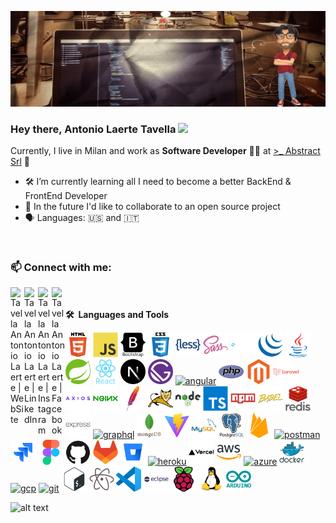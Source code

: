 ![Antonio Laerte Tavella Banner Image](./banner.png)

### Hey there, Antonio Laerte Tavella  <a href="https://tavellalaerte.netlify.app/"><img src="https://media.giphy.com/media/hvRJCLFzcasrR4ia7z/giphy.gif" width="5%"></a>
Currently, I live in Milan and work as <b>Software Developer</b> 👨‍💻 at <a href="https://abstract.it/it"> >_ Abstract Srl</a> 🚀
<br/>
- 🛠 I’m currently learning all I need to become a better BackEnd & FrontEnd Developer
- 👯 In the future I'd like to collaborate to an open source project
- :speaking_head: Languages: :us: and :it:	
<br/>

### 📫 Connect with me:
[<img align="left" alt="Tavella Antonio Laerte | WebSite" width="22px" src="https://tavellalaerte.netlify.app/favicon.ico" />][Website]
[<img align="left" alt="Tavella Antonio Laerte | LinkedIn" width="22px" src="https://cdn.jsdelivr.net/npm/simple-icons@v3/icons/linkedin.svg" />][Linkedin]
[<img align="left" alt="Tavella Antonio Laerte | Instagram" width="22px" src="https://cdn.jsdelivr.net/npm/simple-icons@v3/icons/instagram.svg" />][Instagram]
[<img align="left" alt="Tavella Antonio Laerte | Facebook" width="22px" src="https://cdn.jsdelivr.net/npm/simple-icons@3.13.0/icons/facebook.svg" />][Facebook]
<br/>
<br/>
<b>🛠️&nbsp;&nbsp;Languages&nbsp;and&nbsp;Tools</b>
<br/>

<p align="left">
<a href="https://www.w3.org/html/" target="_blank"><img src="https://raw.githubusercontent.com/devicons/devicon/master/icons/html5/html5-original-wordmark.svg" alt="html5" width="40" height="40"/></a>
<a href="https://developer.mozilla.org/en-US/docs/Web/JavaScript" target="_blank"><img src="https://raw.githubusercontent.com/devicons/devicon/master/icons/javascript/javascript-original.svg" alt="javascript" width="40" height="40"/></a>
<a href="https://getbootstrap.com" target="_blank"><img src="https://raw.githubusercontent.com/devicons/devicon/master/icons/bootstrap/bootstrap-plain-wordmark.svg" alt="bootstrap" width="40" height="40"/></a>
<a href="https://www.w3schools.com/css/" target="_blank"><img src="https://raw.githubusercontent.com/devicons/devicon/master/icons/css3/css3-original-wordmark.svg" alt="css3" width="40" height="40"/></a>    
<a href="https://lesscss.org/" target="_blank"><img src="https://github.com/devicons/devicon/blob/master/icons/less/less-plain-wordmark.svg" alt="less" width="40" height="40"/></a>  
<a href="https://sass-lang.com" target="_blank"><img src="https://raw.githubusercontent.com/devicons/devicon/master/icons/sass/sass-original.svg" alt="sass" width="40" height="40"/></a>          
<a href="https://tailwindcss.com/" target="_blank"><img src="https://github.com/devicons/devicon/blob/master/icons/tailwindcss/tailwindcss-original-wordmark.svg" alt="tailwindcss" width="40" height="40"/></a>
<a href="https://jquery.com/" target="_blank"><img src="https://github.com/devicons/devicon/blob/master/icons/jquery/jquery-original.svg" alt="jquery" width="40" height="40"/></a>
<a href="https://www.java.com/it/" target="_blank"><img src="https://github.com/devicons/devicon/blob/master/icons/java/java-original.svg" alt="java" width="40" height="40"/></a>
<a href="https://spring.io/" target="_blank"><img src="https://github.com/devicons/devicon/blob/master/icons/spring/spring-original.svg" alt="spring" width="40" height="40"/></a>
<a href="https://reactjs.org/" target="_blank"><img src="https://raw.githubusercontent.com/devicons/devicon/master/icons/react/react-original-wordmark.svg" alt="react" width="40" height="40"/></a>
<a href="https://nextjs.org/" target="_blank"><img src="https://github.com/devicons/devicon/blob/master/icons/nextjs/nextjs-original.svg" alt="nextjs" width="40" height="40"/></a>
<a href="https://www.gatsbyjs.com/" target="_blank"><img src="https://github.com/devicons/devicon/blob/master/icons/gatsby/gatsby-original.svg" alt="gatsbyjs" width="40" height="40"/></a>
<a href="https://angular.io" target="_blank"><img src="https://angular.io/assets/images/logos/angular/angular.svg" alt="angular" width="40" height="40"/></a>
<a href="https://www.php.net" target="_blank"><img src="https://raw.githubusercontent.com/devicons/devicon/master/icons/php/php-original.svg" alt="php" width="40" height="40"/></a>          
<a href="https://magento-ecommerce.it/" target="_blank"><img src="https://github.com/devicons/devicon/blob/master/icons/magento/magento-original.svg" alt="magento" width="40" height="40"/></a>          
<a href="https://laravel.com/" target="_blank"><img src="https://github.com/devicons/devicon/blob/master/icons/laravel/laravel-original-wordmark.svg" alt="laravel" width="40" height="40"/></a>
<a href="https://www.npmjs.com/package/axios" target="_blank"><img src="https://github.com/devicons/devicon/blob/master/icons/axios/axios-plain-wordmark.svg" alt="axios" width="40" height="40"/></a>
<a href="https://www.nginx.com" target="_blank"><img src="https://raw.githubusercontent.com/devicons/devicon/master/icons/nginx/nginx-original.svg" alt="nginx" width="40" height="40"/></a>          
<a href="https://httpd.apache.org/" target="_blank"><img src="https://github.com/devicons/devicon/blob/master/icons/apache/apache-original.svg" alt="apache" width="40" height="40"/></a>          
<a href="https://tomcat.apache.org/" target="_blank"><img src="https://github.com/devicons/devicon/blob/master/icons/tomcat/tomcat-original.svg" alt="tomcat" width="40" height="40"/></a>          
<a href="https://nodejs.org" target="_blank"><img src="https://raw.githubusercontent.com/devicons/devicon/master/icons/nodejs/nodejs-original-wordmark.svg" alt="nodejs" width="40" height="40"/></a>
<a href="https://www.typescriptlang.org/" target="_blank"><img src="https://github.com/devicons/devicon/blob/master/icons/typescript/typescript-original.svg" alt="typescript" width="40" height="40"/></a>
<a href="https://www.npmjs.com/" target="_blank"><img src="https://github.com/devicons/devicon/blob/master/icons/npm/npm-original-wordmark.svg" alt="npm" width="40" height="40"/></a>          
<a href="https://babeljs.io/" target="_blank"><img src="https://github.com/devicons/devicon/blob/master/icons/babel/babel-original.svg" alt="babel" width="40" height="40"/></a>          
<a href="https://redis.io" target="_blank"><img src="https://raw.githubusercontent.com/devicons/devicon/master/icons/redis/redis-original-wordmark.svg" alt="redis" width="40" height="40"/></a>          
<a href="https://expressjs.com" target="_blank"><img src="https://raw.githubusercontent.com/devicons/devicon/master/icons/express/express-original-wordmark.svg" alt="express" width="40" height="40"/></a>          
<a href="https://graphql.org" target="_blank"><img src="https://www.vectorlogo.zone/logos/graphql/graphql-icon.svg" alt="graphql" width="40" height="40"/></a>         
<a href="https://www.mongodb.com/" target="_blank"><img src="https://raw.githubusercontent.com/devicons/devicon/master/icons/mongodb/mongodb-original-wordmark.svg" alt="mongodb" width="40" height="40"/></a>          
<a href="https://vitejs.dev/" target="_blank"><img src="https://github.com/devicons/devicon/blob/master/icons/vitejs/vitejs-original.svg" alt="vitejs" width="40" height="40"/></a>  
<a href="https://www.mysql.com/" target="_blank"><img src="https://raw.githubusercontent.com/devicons/devicon/master/icons/mysql/mysql-original-wordmark.svg" alt="mysql" width="40" height="40"/></a>
<a href="https://www.postgresql.org" target="_blank"><img src="https://raw.githubusercontent.com/devicons/devicon/master/icons/postgresql/postgresql-original-wordmark.svg" alt="postgresql" width="40" height="40"/></a>          
<a href="https://firebase.google.com/" target="_blank"><img src="https://github.com/devicons/devicon/blob/master/icons/firebase/firebase-plain.svg" alt="firebase" width="40" height="40"/></a>
<a href="https://postman.com" target="_blank"><img src="https://www.vectorlogo.zone/logos/getpostman/getpostman-icon.svg" alt="postman" width="40" height="40"/></a>   
<a href="https://www.atlassian.com/it/software/jira" target="_blank"><img src="https://github.com/devicons/devicon/blob/master/icons/jira/jira-original.svg" alt="jira" width="40" height="40"/></a>  
<a href="https://www.figma.com/" target="_blank"><img src="https://github.com/devicons/devicon/blob/master/icons/figma/figma-original.svg" alt="figma" width="40" height="40"/></a>          
<a href="https://github.com/" target="_blank"><img src="https://github.com/devicons/devicon/blob/master/icons/github/github-original.svg" alt="github" width="40" height="40"/></a>          
<a href="https://about.gitlab.com/" target="_blank"><img src="https://github.com/devicons/devicon/blob/master/icons/gitlab/gitlab-original.svg" alt="gitlab" width="40" height="40"/></a>          
<a href="https://bitbucket.org/" target="_blank"><img src="https://github.com/devicons/devicon/blob/master/icons/bitbucket/bitbucket-original.svg" alt="bitbucket" width="40" height="40"/></a>
<a href="https://heroku.com" target="_blank"><img src="https://www.vectorlogo.zone/logos/heroku/heroku-icon.svg" alt="heroku" width="40" height="40"/></a>    
<a href="https://vercel.com/" target="_blank"><img src="https://github.com/devicons/devicon/blob/master/icons/vercel/vercel-original-wordmark.svg" alt="vercel" width="40" height="40"/></a> 
<a href="https://aws.amazon.com" target="_blank"><img src="https://raw.githubusercontent.com/devicons/devicon/master/icons/amazonwebservices/amazonwebservices-original-wordmark.svg" alt="aws" width="40" height="40"/></a>          
<a href="https://azure.microsoft.com/en-in/" target="_blank"><img src="https://www.vectorlogo.zone/logos/microsoft_azure/microsoft_azure-icon.svg" alt="azure" width="40" height="40"/></a>
<a href="https://www.docker.com/" target="_blank"><img src="https://raw.githubusercontent.com/devicons/devicon/master/icons/docker/docker-original-wordmark.svg" alt="docker" width="40" height="40"/></a>
<a href="https://cloud.google.com" target="_blank"><img src="https://www.vectorlogo.zone/logos/google_cloud/google_cloud-icon.svg" alt="gcp" width="40" height="40"/></a>         
<a href="https://git-scm.com/" target="_blank"><img src="https://www.vectorlogo.zone/logos/git-scm/git-scm-icon.svg" alt="git" width="40" height="40"/></a>          
<a href="https://www.gnu.org/software/bash/" target="_blank"><img src="https://github.com/devicons/devicon/blob/master/icons/bash/bash-original.svg" alt="bash" width="40" height="40"/></a>
<a href="https://atom.io" target="_blank"><img src="https://github.com/devicons/devicon/blob/master/icons/atom/atom-original.svg" alt="atom" width="40" height="40"/></a>          
<a href="https://code.visualstudio.com/" target="_blank"><img src="https://github.com/devicons/devicon/blob/master/icons/vscode/vscode-original.svg" alt="vscode" width="40" height="40"/></a>
<a href="https://www.eclipse.org/" target="_blank"><img src="https://github.com/devicons/devicon/blob/master/icons/eclipse/eclipse-original-wordmark.svg" alt="eclipse" width="40" height="40"/></a>
<a href="https://www.raspberrypi.com/products/raspberry-pi-4-model-b/" target="_blank"><img src="https://github.com/devicons/devicon/blob/master/icons/raspberrypi/raspberrypi-original.svg" alt="raspberrypi" width="40" height="40"/></a>
<a href="https://www.linux.org/" target="_blank"><img src="https://raw.githubusercontent.com/devicons/devicon/master/icons/linux/linux-original.svg" alt="linux" width="40" height="40"/></a>
<a href="https://www.arduino.cc/" target="_blank"><img src="https://github.com/devicons/devicon/blob/master/icons/arduino/arduino-original-wordmark.svg" alt="arduino" width="40" height="40"/></a>
</p>


![alt text](https://media4.giphy.com/media/zOvBKUUEERdNm/giphy.gif?cid=ecf05e472d3f3ab651b61dec4948a2aece093e7f6d993c6a&rid=giphy.gif "alt text")
![<img align="left" width="22px" memoji-laptop />](https://github.com/tavezlelez/tavezlelez/assets/124935035/e21c9559-792a-48a9-88d2-d9c74c88b6c4)


[Website]: https://tavellalaerte.netlify.app/
[Instagram]: https://www.instagram.com/tavella_laerte
[Facebook]: https://it-it.facebook.com/antonio.tavella
[Linkedin]: https://it.linkedin.com/in/antonio-laerte-tavella-68181a33
